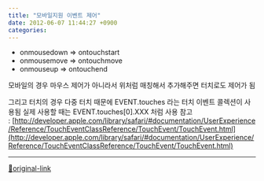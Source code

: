 ```yaml
---
title: "모바일지원 이벤트 제어"
date: 2012-06-07 11:44:27 +0900
categories: 
---
```

  

- onmousedown =&gt; ontouchstart
- onmousemove =&gt; ontouchmove
- onmouseup =&gt; ontouchend

  


모바일의 경우 마우스 제어가 아니라서 위처럼 매칭해서 추가해주면 터치로도 제어가 됨
  

그리고 터치의 경우 다중 터치 때문에
EVENT.touches 라는 터치 이벤트 콜렉션이 사용됨
실제 사용할 때는
EVENT.touches[0].XXX 처럼 사용
참고 : [http://developer.apple.com/library/safari/#documentation/UserExperience/Reference/TouchEventClassReference/TouchEvent/TouchEvent.html](http://developer.apple.com/library/safari/#documentation/UserExperience/Reference/TouchEventClassReference/TouchEvent/TouchEvent.html)  
  
  




***
[🔗original-link](http://www.mins01.com/mh/tech/read/775)